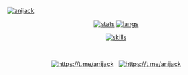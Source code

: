[![anijack](https://0x0.st/HvDB.png)](#)

<p align="center">
    <a href="#js-contribution-activity"><img align="" src="https://github-readme-stats.vercel.app/api?username=anijackich&theme=nord&bg_color=00000000&count_private=true&show_icons=true&hide_border=true&hide=prs,issues,contribs&include_all_commits=true&card_width=350&custom_title=GitHub%20Stats" alt="stats"></a>
    <a href="#js-contribution-activity"><img align="" src="https://github-readme-stats.vercel.app/api/top-langs/?username=anijackich&title_color=81a1c1&bg_color=0000&show_icons=true&theme=dracula&hide_border=true&langs_count=2&card_width=400" alt="langs"></a>
</p>

<p align="center">
    <a href="#"><img src="https://skillicons.dev/icons?i=python,fastapi,flask,django,postgres,mongodb,html,css,js,redis,sqlite,git,docker,kubernetes,linux,java,cpp,c&perline=9" alt="skills"></a>
</p>

<br>

<p align="center">
    <a href="mailto:mr@anjk.ru"><img src="https://img.icons8.com/fluency-systems-filled/40/FFFFFF/new-post.png" alt="https://t.me/anijack"></a>
    &nbsp;
    <a href="https://t.me/anijack"><img src="https://img.icons8.com/fluency-systems-filled/40/FFFFFF/telegram-app.png" alt="https://t.me/anijack"></a>
</p>
